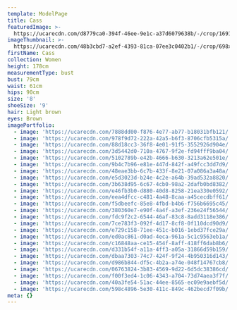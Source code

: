 ```yaml
---
template: ModelPage
title: Cass
featuredImage: >-
  https://ucarecdn.com/d8779ca0-394f-46ee-9e1c-a37d6079638b/-/crop/1691x1693/0,0/-/preview/
imageThumbnail: >-
  https://ucarecdn.com/48b3cbd7-a2ef-4393-81ca-07ee3c0402b1/-/crop/698x904/186,0/-/preview/
firstName: Cass
collection: Women
height: 178cm
measurementType: bust
bust: 79cm
waist: 61cm
hips: 90cm
size: '8'
shoeSize: '9'
hair: Light brown
eyes: Brown
imagePortfolio:
  - image: 'https://ucarecdn.com/7888dd00-f876-4e77-ab77-b18031bfb121/'
  - image: 'https://ucarecdn.com/978f9d72-222a-42a5-b6f3-8706cfb5315a/'
  - image: 'https://ucarecdn.com/88d18cc3-36f8-4e01-91f5-3552926d904e/'
  - image: 'https://ucarecdn.com/3d5442d0-710a-4767-9f2e-fd94fff9ba04/'
  - image: 'https://ucarecdn.com/5102789b-e42b-4666-b630-3213a62e501e/'
  - image: 'https://ucarecdn.com/9b4c7b96-e81e-447d-842f-a49fcc3dd7d9/'
  - image: 'https://ucarecdn.com/48eae3bb-6c7b-433f-8e21-07a086a3a48a/'
  - image: 'https://ucarecdn.com/e5d3023d-b24e-4c2e-a64b-39ad532a8820/'
  - image: 'https://ucarecdn.com/3b638d95-6c67-4cb0-98a2-2dafb0bd8382/'
  - image: 'https://ucarecdn.com/e46fb3b0-d880-40d8-8258-21ea330e0592/'
  - image: 'https://ucarecdn.com/eea4dfcc-c481-4a48-8caa-a45cecdbff61/'
  - image: 'https://ucarecdn.com/f5dbeefc-85e8-4fbd-b4b6-f756b6695c45/'
  - image: 'https://ucarecdn.com/380360e7-e90f-4a4f-a3ef-236e24f56544/'
  - image: 'https://ucarecdn.com/fdc9f2c2-6544-46af-83c8-8add3118e386/'
  - image: 'https://ucarecdn.com/7ce783f3-092f-4d17-8cf8-0f110dcd90d9/'
  - image: 'https://ucarecdn.com/e729c158-71ee-451c-b016-1ebd37fce29a/'
  - image: 'https://ucarecdn.com/ed0ac861-d0ad-4eca-961a-5c1c9563eb1a/'
  - image: 'https://ucarecdn.com/c16848aa-ce15-454f-8aff-418ff6dab8b6/'
  - image: 'https://ucarecdn.com/d331b54f-a11a-4ff3-a05a-31866d59b159/'
  - image: 'https://ucarecdn.com/dbaa7303-74c7-424f-9f24-4b950316d143/'
  - image: 'https://ucarecdn.com/d986b844-df5c-4b2a-a74e-048f14767cb8/'
  - image: 'https://ucarecdn.com/06763824-3b83-4569-9d22-6d5dc38386cd/'
  - image: 'https://ucarecdn.com/f00f3ed4-1c06-4343-a704-73d74aea3f7f/'
  - image: 'https://ucarecdn.com/40a3fe54-51ac-44ee-8565-ec09e9aebf5d/'
  - image: 'https://ucarecdn.com/598c4896-5e30-411c-849c-462becd7f09b/'
meta: {}
---
```


